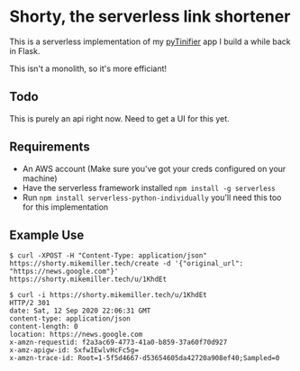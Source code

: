 # Shorty, the serverless link shortener

This is a serverless implementation of my [pyTinifier](https://github.com/mmillerlevels/pyTinifier) app I build a while back in Flask.

This isn't a monolith, so it's more efficiant!

## Todo

This is purely an api right now. Need to get a UI for this yet.

## Requirements

- An AWS account (Make sure you've got your creds configured on your machine)
- Have the serverless framework installed `npm install -g serverless`
- Run `npm install serverless-python-individually` you'll need this too for this implementation

## Example Use

```
$ curl -XPOST -H "Content-Type: application/json" https://shorty.mikemiller.tech/create -d '{"original_url": "https://news.google.com"}'
https://shorty.mikemiller.tech/u/1KhdEt
```

```
$ curl -i https://shorty.mikemiller.tech/u/1KhdEt
HTTP/2 301
date: Sat, 12 Sep 2020 22:06:31 GMT
content-type: application/json
content-length: 0
location: https://news.google.com
x-amzn-requestid: f2a3ac69-4773-41a0-b859-37a60f70d927
x-amz-apigw-id: SxfwIEwlvHcFc5g=
x-amzn-trace-id: Root=1-5f5d4667-d53654605da42720a908ef40;Sampled=0
```
